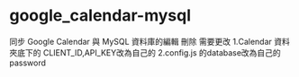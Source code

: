 # google_calendar-mysql
同步 Google Calendar 與 MySQL 資料庫的編輯 刪除
需要更改
1.Calendar 資料夾底下的 CLIENT_ID,API_KEY改為自己的
2.config.js 的database改為自己的password
